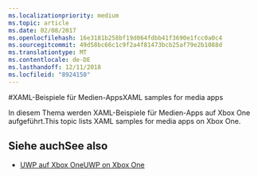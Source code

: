 ```yaml
---
ms.localizationpriority: medium
ms.topic: article
ms.date: 02/08/2017
ms.openlocfilehash: 16e3181b258bf19d064fdbb41f3690e1fcc0a0c4
ms.sourcegitcommit: 49d58bc66c1c9f2a4f81473bcb25af79e2b1088d
ms.translationtype: MT
ms.contentlocale: de-DE
ms.lasthandoff: 12/11/2018
ms.locfileid: "8924150"
---
```

#<a name="xaml-samples-for-media-apps"></a><span data-ttu-id="73399-101">XAML-Beispiele für Medien-Apps</span><span class="sxs-lookup"><span data-stu-id="73399-101">XAML samples for media apps</span></span>

<span data-ttu-id="73399-102">In diesem Thema werden XAML-Beispiele für Medien-Apps auf Xbox One aufgeführt.</span><span class="sxs-lookup"><span data-stu-id="73399-102">This topic lists XAML samples for media apps on Xbox One.</span></span>

## <a name="see-also"></a><span data-ttu-id="73399-103">Siehe auch</span><span class="sxs-lookup"><span data-stu-id="73399-103">See also</span></span>
- [<span data-ttu-id="73399-104">UWP auf Xbox One</span><span class="sxs-lookup"><span data-stu-id="73399-104">UWP on Xbox One</span></span>](index.md)
